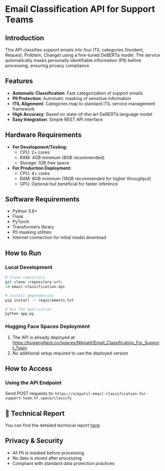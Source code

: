 # Email Classification API for Support Teams

## Introduction
This API classifies support emails into four ITIL categories (Incident, Request, Problem, Change) using a fine-tuned DeBERTa model. The service automatically masks personally identifiable information (PII) before processing, ensuring privacy compliance.

## Features
- **Automatic Classification**: Fast categorization of support emails
- **PII Protection**: Automatic masking of sensitive information
- **ITIL Alignment**: Categories map to standard ITIL service management framework
- **High Accuracy**: Based on state-of-the-art DeBERTa language model
- **Easy Integration**: Simple REST API interface

## Hardware Requirements
* **For Development/Testing:**
   * CPU: 2+ cores
   * RAM: 4GB minimum (8GB recommended)
   * Storage: 1GB free space
* **For Production Deployment:**
   * CPU: 4+ cores
   * RAM: 8GB minimum (16GB recommended for higher throughput)
   * GPU: Optional but beneficial for faster inference

## Software Requirements
* Python 3.8+
* Flask
* PyTorch
* Transformers library
* PII masking utilities
* Internet connection for initial model download

## How to Run

### Local Development

```bash
# Clone repository
git clone <repository-url>
cd email-classification-api

# Install dependencies
pip install -r requirements.txt

# Run the application
python app.py
```

### Hugging Face Spaces Deployment
1. The API is already deployed at: https://huggingface.co/spaces/Nikpatil/Email_Classification_For_Support_Team
2. No additional setup required to use the deployed version

## How to Access

### Using the API Endpoint
Send POST requests to: `https://nikpatil-email-classification-for-support-team.hf.space/classify`


## 📄 Technical Report

You can find the detailed technical report [here](/Technical_Report.pdf).


## Privacy & Security
- All PII is masked before processing
- No data is stored after processing
- Compliant with standard data protection practices

